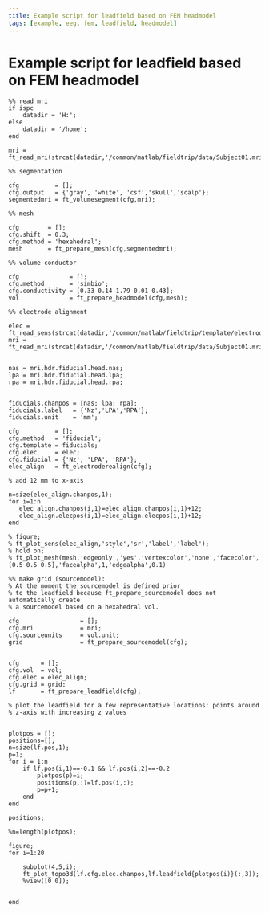 ```yaml
---
title: Example script for leadfield based on FEM headmodel
tags: [example, eeg, fem, leadfield, headmodel]
---
```


# Example script for leadfield based on FEM headmodel

	%% read mri
	if ispc
	    datadir = 'H:';
	else
	    datadir = '/home';
	end
	
	mri = ft_read_mri(strcat(datadir,'/common/matlab/fieldtrip/data/Subject01.mri'));
	
	%% segmentation
	
	cfg          = [];
	cfg.output   = {'gray', 'white', 'csf','skull','scalp'};
	segmentedmri = ft_volumesegment(cfg,mri);
	    
	%% mesh
	
	cfg        = [];
	cfg.shift  = 0.3;
	cfg.method = 'hexahedral';
	mesh       = ft_prepare_mesh(cfg,segmentedmri);
	
	%% volume conductor
	
	cfg              = [];
	cfg.method       = 'simbio';
	cfg.conductivity = [0.33 0.14 1.79 0.01 0.43];    
	vol              = ft_prepare_headmodel(cfg,mesh);
	
	%% electrode alignment
	
	elec = ft_read_sens(strcat(datadir,'/common/matlab/fieldtrip/template/electrode/standard_1020.elc'));
	mri = ft_read_mri(strcat(datadir,'/common/matlab/fieldtrip/data/Subject01.mri'));
	
	
	nas = mri.hdr.fiducial.head.nas;
	lpa = mri.hdr.fiducial.head.lpa;
	rpa = mri.hdr.fiducial.head.rpa;
	
	 
	fiducials.chanpos = [nas; lpa; rpa];
	fiducials.label   = {'Nz','LPA','RPA'};
	fiducials.unit    = 'mm';
	  
	cfg          = [];
	cfg.method   = 'fiducial';
	cfg.template = fiducials;
	cfg.elec     = elec;
	cfg.fiducial = {'Nz', 'LPA', 'RPA'};
	elec_align   = ft_electroderealign(cfg);
	
	% add 12 mm to x-axis 
	
	n=size(elec_align.chanpos,1);
	for i=1:n
	   elec_align.chanpos(i,1)=elec_align.chanpos(i,1)+12; 
	   elec_align.elecpos(i,1)=elec_align.elecpos(i,1)+12; 
	end
	
	% figure;
	% ft_plot_sens(elec_align,'style','sr','label','label');
	% hold on;
	% ft_plot_mesh(mesh,'edgeonly','yes','vertexcolor','none','facecolor',[0.5 0.5 0.5],'facealpha',1,'edgealpha',0.1)
	     
	%% make grid (sourcemodel): 
	% At the moment the sourcemodel is defined prior
	% to the leadfield because ft_prepare_sourcemodel does not automatically create 
	% a sourcemodel based on a hexahedral vol.
	
	cfg                 = [];
	cfg.mri             = mri;
	cfg.sourceunits     = vol.unit;
	grid                = ft_prepare_sourcemodel(cfg);
	
	
	cfg      = [];
	cfg.vol  = vol;  
	cfg.elec = elec_align;
	cfg.grid = grid;
	lf       = ft_prepare_leadfield(cfg);
	
	% plot the leadfield for a few representative locations: points around
	% z-axis with increasing z values
	
	
	plotpos = [];
	positions=[];
	n=size(lf.pos,1);
	p=1;
	for i = 1:n
	    if lf.pos(i,1)==-0.1 && lf.pos(i,2)==-0.2
	        plotpos(p)=i;
	        positions(p,:)=lf.pos(i,:);
	        p=p+1;
	    end
	end
	
	positions;
	
	%n=length(plotpos);
	
	figure;
	for i=1:20
	            
	    subplot(4,5,i);
	    ft_plot_topo3d(lf.cfg.elec.chanpos,lf.leadfield{plotpos(i)}(:,3));
	    %view([0 0]);
	       
	    
	end
	

